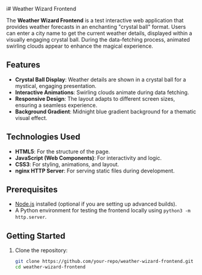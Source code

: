i# Weather Wizard Frontend

The **Weather Wizard Frontend** is a test interactive web application that provides weather forecasts in an enchanting "crystal ball" format. Users can enter a city name to get the current weather details, displayed within a visually engaging crystal ball. During the data-fetching process, animated swirling clouds appear to enhance the magical experience.

## Features

- **Crystal Ball Display**: Weather details are shown in a crystal ball for a mystical, engaging presentation.
- **Interactive Animations**: Swirling clouds animate during data fetching.
- **Responsive Design**: The layout adapts to different screen sizes, ensuring a seamless experience.
- **Background Gradient**: Midnight blue gradient background for a thematic visual effect.

## Technologies Used

- **HTML5**: For the structure of the page.
- **JavaScript (Web Components)**: For interactivity and logic.
- **CSS3**: For styling, animations, and layout.
- **nginx HTTP Server**: For serving static files during development.

## Prerequisites

- [Node.js](https://nodejs.org/) installed (optional if you are setting up advanced builds).
- A Python environment for testing the frontend locally using `python3 -m http.server`.

## Getting Started

1. Clone the repository:

   ```bash
   git clone https://github.com/your-repo/weather-wizard-frontend.git
   cd weather-wizard-frontend

